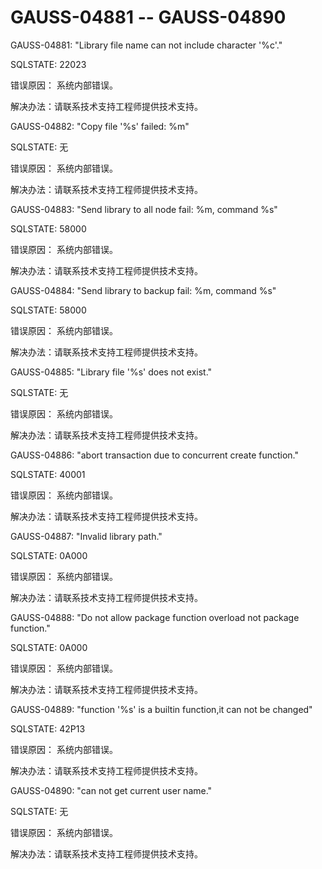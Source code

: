 # GAUSS-04881 -- GAUSS-04890<a name="ZH-CN_TOPIC_0302073442"></a>

GAUSS-04881: "Library file name can not include character '%c'."

SQLSTATE: 22023

错误原因： 系统内部错误。

解决办法：请联系技术支持工程师提供技术支持。

GAUSS-04882: "Copy file '%s' failed: %m"

SQLSTATE: 无

错误原因： 系统内部错误。

解决办法：请联系技术支持工程师提供技术支持。

GAUSS-04883: "Send library to all node fail: %m, command %s"

SQLSTATE: 58000

错误原因： 系统内部错误。

解决办法：请联系技术支持工程师提供技术支持。

GAUSS-04884: "Send library to backup fail: %m, command %s"

SQLSTATE: 58000

错误原因： 系统内部错误。

解决办法：请联系技术支持工程师提供技术支持。

GAUSS-04885: "Library file '%s' does not exist."

SQLSTATE: 无

错误原因： 系统内部错误。

解决办法：请联系技术支持工程师提供技术支持。

GAUSS-04886: "abort transaction due to concurrent create function."

SQLSTATE: 40001

错误原因： 系统内部错误。

解决办法：请联系技术支持工程师提供技术支持。

GAUSS-04887: "Invalid library path."

SQLSTATE: 0A000

错误原因： 系统内部错误。

解决办法：请联系技术支持工程师提供技术支持。

GAUSS-04888: "Do not allow package function overload not package function."

SQLSTATE: 0A000

错误原因： 系统内部错误。

解决办法：请联系技术支持工程师提供技术支持。

GAUSS-04889: "function '%s' is a builtin function,it can not be changed"

SQLSTATE: 42P13

错误原因： 系统内部错误。

解决办法：请联系技术支持工程师提供技术支持。

GAUSS-04890: "can not get current user name."

SQLSTATE: 无

错误原因： 系统内部错误。

解决办法：请联系技术支持工程师提供技术支持。

